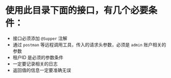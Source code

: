 # 使用此目录下面的接口，有几个必要条件：
+ 接口必须添加 `@Supper` 注解
+ 通过 `postman` 等远程调用工具，传入的请求头参数，必须是 `admin` 账户相关的参数
+ 租户ID 是必须的参数条件
+ 一定要记录相关的日志
+ 返回值的信息一定要准确无误